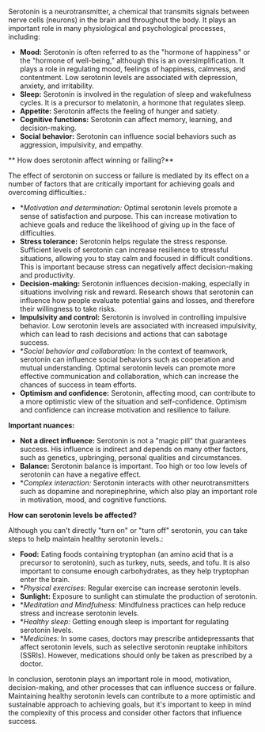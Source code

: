 Serotonin is a neurotransmitter, a chemical that transmits signals between nerve cells (neurons) in the brain and throughout the body. It plays an important role in many physiological and psychological processes, including:

* **Mood:** Serotonin is often referred to as the "hormone of happiness" or the "hormone of well-being," although this is an oversimplification. It plays a role in regulating mood, feelings of happiness, calmness, and contentment. Low serotonin levels are associated with depression, anxiety, and irritability.
* **Sleep:** Serotonin is involved in the regulation of sleep and wakefulness cycles. It is a precursor to melatonin, a hormone that regulates sleep.
* **Appetite:** Serotonin affects the feeling of hunger and satiety.
* **Cognitive functions:** Serotonin can affect memory, learning, and decision-making.
* **Social behavior:** Serotonin can influence social behaviors such as aggression, impulsivity, and empathy.

** How does serotonin affect winning or failing?**

The effect of serotonin on success or failure is mediated by its effect on a number of factors that are critically important for achieving goals and overcoming difficulties.:

* **Motivation and determination:* Optimal serotonin levels promote a sense of satisfaction and purpose. This can increase motivation to achieve goals and reduce the likelihood of giving up in the face of difficulties.
* **Stress tolerance:** Serotonin helps regulate the stress response. Sufficient levels of serotonin can increase resilience to stressful situations, allowing you to stay calm and focused in difficult conditions. This is important because stress can negatively affect decision-making and productivity.
* **Decision-making:** Serotonin influences decision-making, especially in situations involving risk and reward. Research shows that serotonin can influence how people evaluate potential gains and losses, and therefore their willingness to take risks.
* **Impulsivity and control:** Serotonin is involved in controlling impulsive behavior. Low serotonin levels are associated with increased impulsivity, which can lead to rash decisions and actions that can sabotage success.
* **Social behavior and collaboration:* In the context of teamwork, serotonin can influence social behaviors such as cooperation and mutual understanding. Optimal serotonin levels can promote more effective communication and collaboration, which can increase the chances of success in team efforts.
* **Optimism and confidence:** Serotonin, affecting mood, can contribute to a more optimistic view of the situation and self-confidence. Optimism and confidence can increase motivation and resilience to failure.

**Important nuances:**

* **Not a direct influence:** Serotonin is not a "magic pill" that guarantees success. His influence is indirect and depends on many other factors, such as genetics, upbringing, personal qualities and circumstances.
* **Balance:** Serotonin balance is important. Too high or too low levels of serotonin can have a negative effect.
* **Complex interaction:* Serotonin interacts with other neurotransmitters such as dopamine and norepinephrine, which also play an important role in motivation, mood, and cognitive functions.

**How can serotonin levels be affected?**

Although you can't directly "turn on" or "turn off" serotonin, you can take steps to help maintain healthy serotonin levels.:

* **Food:** Eating foods containing tryptophan (an amino acid that is a precursor to serotonin), such as turkey, nuts, seeds, and tofu. It is also important to consume enough carbohydrates, as they help tryptophan enter the brain.
* **Physical exercises:* Regular exercise can increase serotonin levels.
* **Sunlight:** Exposure to sunlight can stimulate the production of serotonin.
* **Meditation and Mindfulness:* Mindfulness practices can help reduce stress and increase serotonin levels.
* **Healthy sleep:* Getting enough sleep is important for regulating serotonin levels.
* **Medicines:* In some cases, doctors may prescribe antidepressants that affect serotonin levels, such as selective serotonin reuptake inhibitors (SSRIs). However, medications should only be taken as prescribed by a doctor.

In conclusion, serotonin plays an important role in mood, motivation, decision-making, and other processes that can influence success or failure. Maintaining healthy serotonin levels can contribute to a more optimistic and sustainable approach to achieving goals, but it's important to keep in mind the complexity of this process and consider other factors that influence success.